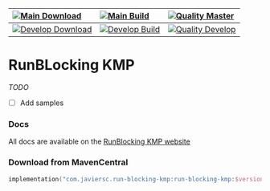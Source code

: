 | [![Main Download](https://img.shields.io/maven-central/v/com.javiersc.run-blocking-kmp/run-blocking-kmp?label=Main)](https://repo1.maven.org/maven2/com/javiersc/run-blocking-kmp/run-blocking-kmp/)                                                                              | [![Main Build](https://img.shields.io/github/workflow/status/JavierSegoviaCordoba/run-blocking-kmp/Main/main?label=Build&logo=GitHub)](https://github.com/JavierSegoviaCordoba/run-blocking-kmp/actions?query=workflow%3AMain/main)                | [![Quality Master](https://img.shields.io/codacy/grade/6e5701cb8b2a48c3969fcb3edd27b4ce/main?label=Code%20quality&logo=codacy&logoColor=white)](https://app.codacy.com/gh/JavierSegoviaCordoba/run-blocking-kmp/dashboard?branch=main)        |
| :-------------------------------------------------------------------------------------------------------------------------------------------------------------------------------------------------------------------------------------------------------------------------------- | :------------------------------------------------------------------------------------------------------------------------------------------------------------------------------------------------------------------------------------------------- | :---------------------------------------------------------------------------------------------------------------------------------------------------------------------------------------------------------------------------------------------|
| [![Develop Download](https://img.shields.io/nexus/s/com.javiersc.run-blocking-kmp/run-blocking-kmp?server=https%3A%2F%2Foss.sonatype.org%2F&label=Develop&color=orange)](https://oss.sonatype.org/content/repositories/snapshots/com/javiersc/run-blocking-kmp/run-blocking-kmp/) | [![Develop Build](https://img.shields.io/github/workflow/status/JavierSegoviaCordoba/run-blocking-kmp/Develop/develop?label=Build&logo=GitHub)](https://github.com/JavierSegoviaCordoba/run-blocking-kmp/actions?query=workflow%3ADevelop/develop) | [![Quality Develop](https://img.shields.io/codacy/grade/6e5701cb8b2a48c3969fcb3edd27b4ce/develop?label=Code%20quality&logo=codacy&logoColor=white)](https://app.codacy.com/gh/JavierSegoviaCordoba/run-blocking-kmp/dashboard?branch=develop) |

# RunBLocking KMP

_TODO_ 

- [ ] Add samples

### Docs

All docs are available on the [RunBlocking KMP website](https://run-blocking-kmp.javiersc.com)

### Download from MavenCentral

```kotlin
implementation("com.javiersc.run-blocking-kmp:run-blocking-kmp:$version")
```
